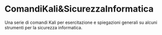 # ComandiKali&SicurezzaInformatica
Una serie di comandi Kali per esercitazione e spiegazioni generali su alcuni strumenti per la sicurezza informatica.
